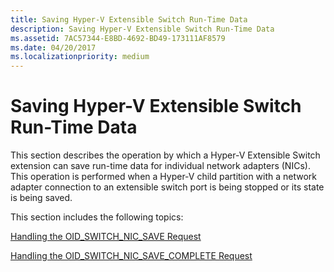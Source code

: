 ```yaml
---
title: Saving Hyper-V Extensible Switch Run-Time Data
description: Saving Hyper-V Extensible Switch Run-Time Data
ms.assetid: 7AC57344-E8BD-4692-BD49-173111AF8579
ms.date: 04/20/2017
ms.localizationpriority: medium
---
```


# Saving Hyper-V Extensible Switch Run-Time Data


This section describes the operation by which a Hyper-V Extensible Switch extension can save run-time data for individual network adapters (NICs). This operation is performed when a Hyper-V child partition with a network adapter connection to an extensible switch port is being stopped or its state is being saved.

This section includes the following topics:

[Handling the OID\_SWITCH\_NIC\_SAVE Request](handling-the-oid-switch-nic-save-request.md)

[Handling the OID\_SWITCH\_NIC\_SAVE\_COMPLETE Request](handling-the-oid-switch-nic-save-complete-request.md)

 

 






